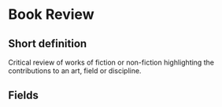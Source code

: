 # Book Review
## Short definition
Critical review of works of fiction or non-fiction highlighting the contributions to an art, field or discipline.
## Fields
